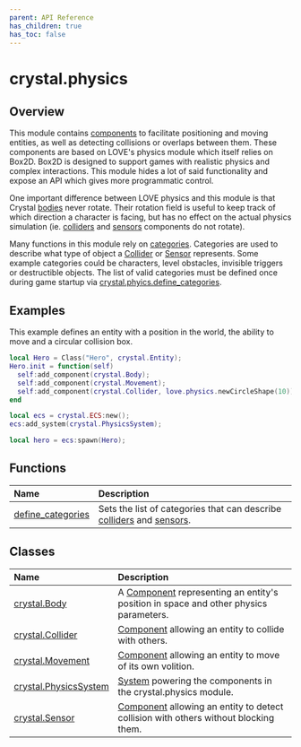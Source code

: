 ```yaml
---
parent: API Reference
has_children: true
has_toc: false
---
```


# crystal.physics

## Overview

This module contains [components](/crystal/api/ecs/components) to facilitate positioning and moving entities, as well as detecting collisions or overlaps between them. These components are based on LOVE's physics module which itself relies on Box2D. Box2D is designed to support games with realistic physics and complex interactions. This module hides a lot of said functionality and expose an API which gives more programmatic control.

One important difference between LOVE physics and this module is that Crystal [bodies](body) never rotate. Their rotation field is useful to keep track of which direction a character is facing, but has no effect on the actual physics simulation (ie. [colliders](collider) and [sensors](sensor) components do not rotate).

Many functions in this module rely on [categories](https://love2d.org/wiki/Fixture:setCategory). Categories are used to describe what type of object a [Collider](collider) or [Sensor](sensor) represents. Some example categories could be characters, level obstacles, invisible triggers or destructible objects. The list of valid categories must be defined once during game startup via [crystal.phyics.define_categories](define_categories).

## Examples

This example defines an entity with a position in the world, the ability to move and a circular collision box.

```lua
local Hero = Class("Hero", crystal.Entity);
Hero.init = function(self)
  self:add_component(crystal.Body);
  self:add_component(crystal.Movement);
  self:add_component(crystal.Collider, love.physics.newCircleShape(10));
end

local ecs = crystal.ECS:new();
ecs:add_system(crystal.PhysicsSystem);

local hero = ecs:spawn(Hero);
```

## Functions

| Name                                   | Description                                                                                |
| :------------------------------------- | :----------------------------------------------------------------------------------------- |
| [define_categories](define_categories) | Sets the list of categories that can describe [colliders](collider) and [sensors](sensor). |

## Classes

| Name                                    | Description                                                                                                        |
| :-------------------------------------- | :----------------------------------------------------------------------------------------------------------------- |
| [crystal.Body](body)                    | A [Component](/crystal/api/ecs/component) representing an entity's position in space and other physics parameters. |
| [crystal.Collider](collider)            | [Component](/crystal/api/ecs/component) allowing an entity to collide with others.                                 |
| [crystal.Movement](movement)            | [Component](/crystal/api/ecs/component) allowing an entity to move of its own volition.                            |
| [crystal.PhysicsSystem](physics_system) | [System](/crystal/api/ecs/system) powering the components in the crystal.physics module.                           |
| [crystal.Sensor](sensor)                | [Component](/crystal/api/ecs/component) allowing an entity to detect collision with others without blocking them.  |
